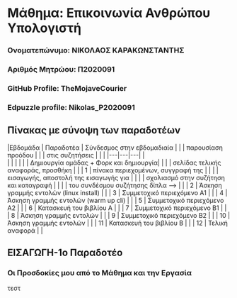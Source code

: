 # Μάθημα: Επικοινωνία Ανθρώπου Υπολογιστή
### Ονοματεπώνυμο: ΝΙΚΟΛΑΟΣ ΚΑΡΑΚΩΝΣΤΑΝΤΗΣ
### Αριθμός Μητρώου: Π2020091
### GitHub Profile: TheMojaveCourier
### Edpuzzle profile: Nikolas_P2020091

## Πίνακας με σύνοψη των παραδοτέων
|Εβδομάδα |          Παραδοτέα                     |   Σύνδεσμος στην εβδομαδιαία |
          |                                        |          παρουσίαση προόδου |
          |                                        |          στις συζητήσεις |
          |                                        |
|---|---|---|
|                                                                                                               
|         |                                        |                                                                  |
|         | Δημιουργία ομάδας + Φορκ και δημιουργία|                                                                  |
|         | σελίδας τελικής αναφοράς, προσθήκη     |                                                                  |
| 1       | πίνακα περιεχομένων, συγγραφή της      |                                                                  |
|         | εισαγωγής, αποστολή της εισαγωγής για  |                                                                  |
|         | σχολιασμό στην συζήτηση και καταγραφή  |                                                                  |
|         | του συνδέσμου συζήτησης δίπλα -->      |                                                                  |
| 2       | Άσκηση γραμμής εντολών (linux install) |                                                                  | 
| 3       | Συμμετοχικό περιεχόμενο A1             |                                                                  |
| 4       | Άσκηση γραμμής εντολών (warm up cli)   |                                                                  |
| 5       | Συμμετοχικό περιεχόμενο A2             |                                                                  |
| 6       | Κατασκευή του βιβλίου Α                |                                                                  |
| 7       | Συμμετοχικό περιεχόμενο B1             |                                                                  |
| 8       | Άσκηση γραμμής εντολών                 |                                                                  |
| 9       | Συμμετοχικό περιεχόμενο B2             |                                                                  |
| 10      | Άσκηση γραμμής εντολών                 |                                                                  |
| 11      | Κατασκευή του βιβλίου Β                |                                                                  |
| 12      | Τελική αναφορά                         |                                                                  |

## ΕΙΣΑΓΩΓΗ-1ο Παραδοτέο
### Οι Προσδοκίες μου από το Μάθημα και την Εργασία
τεστ

